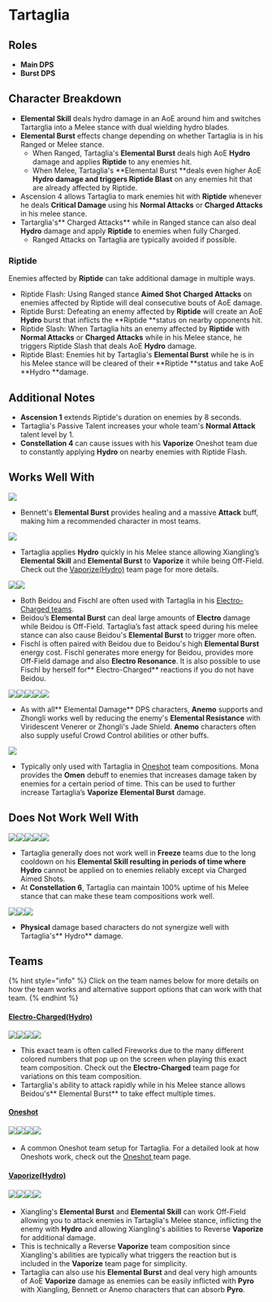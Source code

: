 # Tartaglia

## **Roles**

* **Main DPS**
* **Burst DPS**

## **Character Breakdown**

* **Elemental Skill** deals hydro damage in an AoE around him and switches Tartarglia into a Melee stance with dual wielding hydro blades.
* **Elemental Burst** effects change depending on whether Tartaglia is in his Ranged or Melee stance.
  * When Ranged, Tartaglia's **Elemental Burst** deals high AoE **Hydro** damage and applies **Riptide** to any enemies hit.
  * When Melee, Tartaglia's **Elemental Burst **deals even higher AoE **Hydro **damage and triggers** Riptide Blast** on any enemies hit that are already affected by Riptide.
* Ascension 4 allows Tartaglia to mark enemies hit with **Riptide** whenever he deals **Critical Damage** using his **Normal Attacks** or **Charged Attacks** in his melee stance.
* Tartarglia's** Charged Attacks** while in Ranged stance can also deal **Hydro** damage and apply **Riptide** to enemies when fully Charged.
  * Ranged Attacks on Tartaglia are typically avoided if possible.

### Riptide

Enemies affected by **Riptide** can take additional damage in multiple ways.

* Riptide Flash: Using Ranged stance **Aimed Shot** **Charged Attacks** on enemies affected by Riptide will deal consecutive bouts of AoE damage.
* Riptide Burst: Defeating an enemy affected by **Riptide** will create an AoE **Hydro** burst that inflicts the **Riptide **status on nearby opponents hit.
* Riptide Slash: When Tartaglia hits an enemy affected by **Riptide** with **Normal Attacks** or **Charged Attacks** while in his Melee stance, he triggers Riptide Slash that deals AoE **Hydro** damage.
* Riptide Blast: Enemies hit by Tartaglia's **Elemental Burst** while he is in his Melee stance will be cleared of their **Riptide **status and take AoE **Hydro **damage.

## Additional Notes

* **Ascension 1** extends Riptide's duration on enemies by 8 seconds.
* Tartaglia's Passive Talent increases your whole team's **Normal Attack** talent level by 1.
* **Constellation 4** can cause issues with his **Vaporize** Oneshot team due to constantly applying **Hydro** on nearby enemies with Riptide Flash.

## Works Well With

![](../../.gitbook/assets/UI\_AvatarIcon\_Bennett.png)

* Bennett's **Elemental Burst** provides healing and a massive **Attack** buff, making him a recommended character in most teams.

![](../../.gitbook/assets/UI\_AvatarIcon\_Xiangling.png)

* Tartaglia applies **Hydro** quickly in his Melee stance allowing Xiangling’s **Elemental Skill** and **Elemental Burst** to **Vaporize** it while being Off-Field. Check out the [Vaporize(Hydro)](../../teams/vaporize.md) team page for more details.&#x20;

![](../../.gitbook/assets/UI\_AvatarIcon\_Beidou.png)![](../../.gitbook/assets/UI\_AvatarIcon\_Fischl.png)

* Both Beidou and Fischl are often used with Tartaglia in his [Electro-Charged teams](../../teams/electro-charged.md).
* Beidou’s **Elemental Burst** can deal large amounts of **Electro** damage while Beidou is Off-Field. Tartaglia’s fast attack speed during his melee stance can also cause Beidou's **Elemental Burst** to trigger more often.
* Fischl is often paired with Beidou due to Beidou's high **Elemental Burst** energy cost. Fischl generates more energy for Beidou, provides more Off-Field damage and also **Electro Resonance**. It is also possible to use Fischl by herself for** Electro-Charged** reactions if you do not have Beidou.

![](../../.gitbook/assets/UI\_AvatarIcon\_Kazuha.png)![](../../.gitbook/assets/UI\_AvatarIcon\_Sucrose.png)![](../../.gitbook/assets/UI\_AvatarIcon\_Venti.png)![](../../.gitbook/assets/UI\_AvatarIcon\_Jean.png)![](../../.gitbook/assets/UI\_AvatarIcon\_Zhongli.png)

* As with all** Elemental Damage** DPS characters, **Anemo** supports and Zhongli works well by reducing the enemy's **Elemental Resistance** with Viridescent Venerer or Zhongli's Jade Shield. **Anemo** characters often also supply useful Crowd Control abilities or other buffs.

![](../../.gitbook/assets/UI\_AvatarIcon\_Mona.png)

* Typically only used with Tartaglia in [Oneshot](../../teams/oneshot.md) team compositions. Mona provides the **Omen** debuff to enemies that increases damage taken by enemies for a certain period of time. This can be used to further increase Tartaglia’s **Vaporize** **Elemental Burst** damage.

## **Does Not Work Well With**

****![](../../.gitbook/assets/UI\_AvatarIcon\_Ayaka.png)****![](../../.gitbook/assets/UI\_AvatarIcon\_Ganyu.png)****![](../../.gitbook/assets/UI\_AvatarIcon\_Chongyun.png)****![](../../.gitbook/assets/UI\_AvatarIcon\_Kaeya.png)****![](../../.gitbook/assets/UI\_AvatarIcon\_Rosaria.png)****

* Tartaglia generally does not work well in **Freeze** teams due to the long cooldown on his **Elemental Skill **resulting in periods of time where** Hydro** cannot be applied on to enemies reliably except via Charged Aimed Shots.
* At **Constellation 6**, Tartaglia can maintain 100% uptime of his Melee stance that can make these team compositions work well.

![](../../.gitbook/assets/UI\_AvatarIcon\_Eula.png)![](../../.gitbook/assets/UI\_AvatarIcon\_Razor.png)![](../../.gitbook/assets/UI\_AvatarIcon\_Xinyan.png)

* **Physical** damage based characters do not synergize well with Tartaglia's** Hydro** damage.

## **Teams**

{% hint style="info" %}
Click on the team names below for more details on how the team works and alternative support options that can work with that team.
{% endhint %}

#### [Electro-Charged(Hydro)](../../teams/electro-charged-hydro.md)

![](../../.gitbook/assets/ui\_avataricon\_tartaglia.png)![](../../.gitbook/assets/UI\_AvatarIcon\_Beidou.png)![](../../.gitbook/assets/UI\_AvatarIcon\_Fischl.png)![](../../.gitbook/assets/UI\_AvatarIcon\_Bennett.png)

* This exact team is often called Fireworks due to the many different colored numbers that pop up on the screen when playing this exact team composition. Check out the **Electro-Charged** team page for variations on this team composition.
* Tartarglia's ability to attack rapidly while in his Melee stance allows Beidou's** Elemental Burst** to take effect multiple times.

#### [Oneshot](broken-reference/)

#### ![](../../.gitbook/assets/ui\_avataricon\_tartaglia.png)![](../../.gitbook/assets/UI\_AvatarIcon\_Bennett.png)![](../../.gitbook/assets/UI\_AvatarIcon\_Mona.png)![](../../.gitbook/assets/UI\_AvatarIcon\_Sucrose.png)

* A common Oneshot team setup for Tartaglia. For a detailed look at how Oneshots work, check out the [Oneshot ](broken-reference/)team page.

#### [Vaporize(Hydro)](../../teams/vaporize.md)

#### ![](../../.gitbook/assets/ui\_avataricon\_tartaglia.png)![](../../.gitbook/assets/UI\_AvatarIcon\_Xiangling.png)![](../../.gitbook/assets/UI\_AvatarIcon\_Sucrose.png)![](../../.gitbook/assets/UI\_AvatarIcon\_Bennett.png)

* Xiangling's **Elemental Burst** and **Elemental Skill** can work Off-Field allowing you to attack enemies in Tartaglia's Melee stance, inflicting the enemy with **Hydro** and allowing Xiangling's abilities to Reverse **Vaporize** for additional damage.
* This is technically a Reverse **Vaporize** team composition since Xiangling's abilities are typically what triggers the reaction but is included in the **Vaporize** team page for simplicity.
* Tartaglia can also use his **Elemental Burst** and deal very high amounts of AoE **Vaporize** damage as enemies can be easily inflicted with **Pyro** with Xiangling, Bennett or Anemo characters that can absorb **Pyro**.
